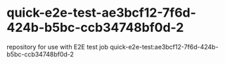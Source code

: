 # quick-e2e-test-ae3bcf12-7f6d-424b-b5bc-ccb34748bf0d-2
repository for use with E2E test job quick-e2e-test:ae3bcf12-7f6d-424b-b5bc-ccb34748bf0d-2

